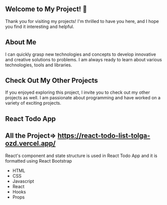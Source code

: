 
## Welcome to My Project! 👋
Thank you for visiting my projects! I'm thrilled to have you here, and I hope you find it interesting and helpful.

## About Me
I can quickly grasp new technologies and concepts to develop innovative and creative solutions to problems. I am always ready to learn about various technologies, tools and libraries.

## Check Out My Other Projects 
If you enjoyed exploring this project, I invite you to check out my other projects as well. I am passionate about programming and have worked on a variety of exciting projects.

## React Todo App
## All the Project=>  https://react-todo-list-tolga-ozd.vercel.app/
 React's component and state structure is used in React Todo App and it is formatted using React Bootstrap
 - HTML <br>
 - CSS <br>
 - Javascript <br>
 - React <br>
 - Hooks <br>
 - Props <br>
